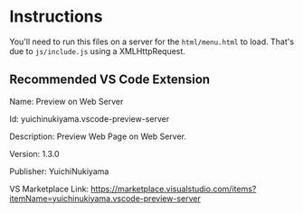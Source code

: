 # Instructions

You'll need to run this files on a server for the `html/menu.html` to load. That's due to `js/include.js` using a XMLHttpRequest.

## Recommended VS Code Extension

Name: Preview on Web Server

Id: yuichinukiyama.vscode-preview-server

Description: Preview Web Page on Web Server.

Version: 1.3.0

Publisher: YuichiNukiyama

VS Marketplace Link: https://marketplace.visualstudio.com/items?itemName=yuichinukiyama.vscode-preview-server
